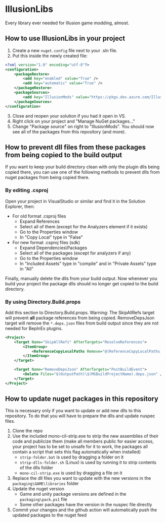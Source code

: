 # IllusionLibs
Every library ever needed for Illusion game modding, almost.

## How to use IllusionLibs in your project
1. Create a new `nuget.config` file next to your .sln file.
2. Put this inside the newly created file:
```xml
<?xml version="1.0" encoding="utf-8"?>
<configuration>
    <packageRestore>
        <add key="enabled" value="True" />
        <add key="automatic" value="True" />
    </packageRestore>
    <packageSources>
        <add key="IllusionMods" value="https://pkgs.dev.azure.com/IllusionMods/Nuget/_packaging/IllusionMods/nuget/v3/index.json" />
    </packageSources>
</configuration>
```
3. Close and reopen your solution if you had it open in VS.
4. Right click on your project and "Manage NuGet packages..."
5. Change "Package source" on right to "IllusionMods". You should now see all of the packages from this repository (and more).

## How to prevent dll files from these packages from being copied to the build output
If you want to keep your build directory clean with only the plugin dlls being copied there, you can use one of the following methods to prevent dlls from nuget packages from being copied there.

### By editing .csproj
Open your project in VisualStudio or similar and find it in the Solution Explorer, then:

- For old format .csproj files
    - Expand References
    - Select all of them (except for the Analyzers element if it exists)
    - Go to the Properties window
    - In "Copy Local" type in "False"
- For new format .csproj files (sdk)
    - Expand Dependencies\Packages
    - Select all of the packages (except for analyzers if any)
    - Go to the Properties window
    - In "Included Assets" type in "compile" and in "Private Assets" type in "All"

Finally, manually delete the dlls from your build output. Now whenever you build your project the package dlls should no longer get copied to the build directory.

### By using Directory.Build.props
Add this section to Directory.Build.props. Warning: The SkipAllRefs target will prevent **all** package references from being copied. RemoveDepsJson target will remove the `*.deps.json` files from build output since they are not needed for BepInEx plugins.
```xml
<Project>
	<Target Name="SkipAllRefs" AfterTargets="ResolveReferences">
		<ItemGroup>
			<ReferenceCopyLocalPaths Remove="@(ReferenceCopyLocalPaths)" />
		</ItemGroup>
	</Target>

	<Target Name="RemoveDepsJson" AfterTargets="PostBuildEvent">
		<Delete Files="$(OutputPath)\$(MSBuildProjectName).deps.json" />
	</Target>
</Project>
```

## How to update nuget packages in this repository
This is necessary only if you want to update or add new dlls to this repository. To do that you will have to prepare the dlls and update nuspec files.
1. Clone the repo
2. Use the included mono-cil-strip.exe to strip the new assemblies of their code and publicize them (make all members public for easier access, your project has to be set to unsafe for it to work, the packages all contain a script that sets this flag automatically when installed)
   - `strip-folder.bat` is used by dragging a folder on it
   - `strip-dlls-folder.sh` (Linux) is used by running it to strip contents of the dlls folder
   - `mono-cil-strip.exe` is used by dragging a file on it
3. Replace the dll files you want to update with the new versions in the `packaging\GAME\libraries` folder
4. Update the nuget version
   - Game and unity package versions are defined in the `packaging\pack.ps1` file
   - Some other packages have the version in the nuspec file directly
5. Commit your changes and the github action will automatically push the updated packages to the nuget feed

